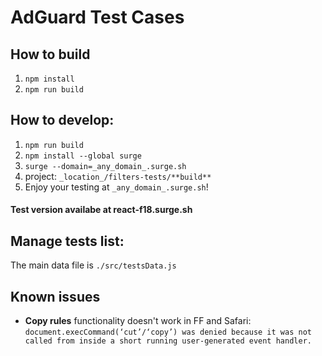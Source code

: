 # AdGuard Test Cases

## How to build

1. `npm install`
2. `npm run build`

## How to develop:

1. `npm run build`
2. `npm install --global surge`
3. `surge --domain=_any_domain_.surge.sh`
4. project: `_location_/filters-tests/**build**`
5. Enjoy your testing at `_any_domain_.surge.sh`!

#### Test version availabe at react-f18.surge.sh

## Manage tests list:

The main data file is `./src/testsData.js`

## Known issues

- **Copy rules** functionality doesn't work in FF and Safari:
  `document.execCommand(‘cut’/‘copy’) was denied because it was not called from inside a short running user-generated event handler.`
